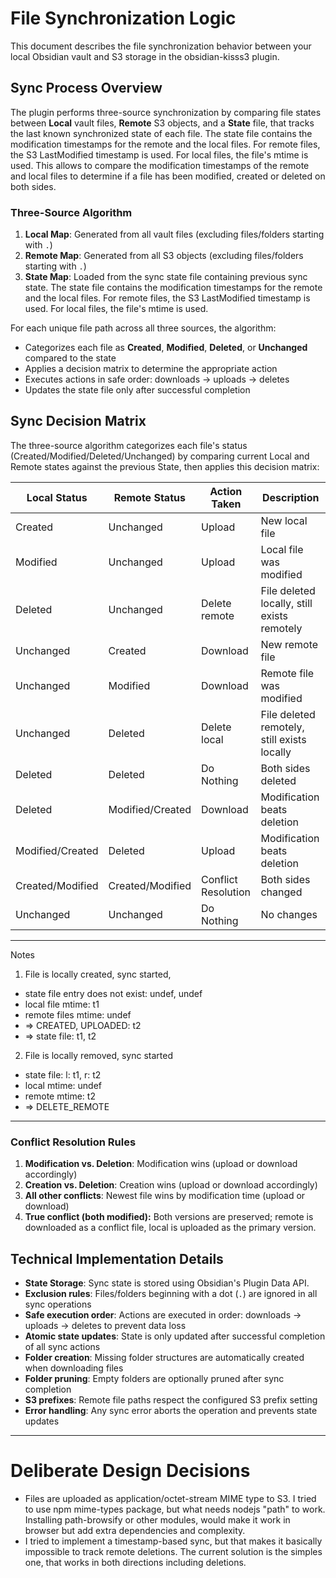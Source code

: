 # File Synchronization Logic

This document describes the file synchronization behavior between your local Obsidian vault and S3 storage in the obsidian-kisss3 plugin.

## Sync Process Overview

The plugin performs three-source synchronization by comparing file states between **Local** vault files, **Remote** S3 objects, and a **State** file, that tracks the last known synchronized state of each file. The state file contains the modification timestamps for the remote and the local files. For remote files, the S3 LastModified timestamp is used. For local files, the file's mtime is used. This allows to compare the modification timestamps of the remote and local files to determine if a file has been modified, created or deleted on both sides.

### Three-Source Algorithm

1. **Local Map**: Generated from all vault files (excluding files/folders starting with `.`)
2. **Remote Map**: Generated from all S3 objects (excluding files/folders starting with `.`)
3. **State Map**: Loaded from the sync state file containing previous sync state. The state file contains the modification timestamps for the remote and the local files. For remote files, the S3 LastModified timestamp is used. For local files, the file's mtime is used.

For each unique file path across all three sources, the algorithm:
- Categorizes each file as **Created**, **Modified**, **Deleted**, or **Unchanged** compared to the state
- Applies a decision matrix to determine the appropriate action
- Executes actions in safe order: downloads → uploads → deletes
- Updates the state file only after successful completion

## Sync Decision Matrix

The three-source algorithm categorizes each file's status (Created/Modified/Deleted/Unchanged) by comparing current Local and Remote states against the previous State, then applies this decision matrix:

| Local Status      | Remote Status      | Action Taken         | Description                                      |
|-------------------|-------------------|----------------------|--------------------------------------------------|
| Created           | Unchanged         | Upload               | New local file                                   |
| Modified          | Unchanged         | Upload               | Local file was modified                          |
| Deleted           | Unchanged         | Delete remote        | File deleted locally, still exists remotely      |
| Unchanged         | Created           | Download             | New remote file                                  |
| Unchanged         | Modified          | Download             | Remote file was modified                         |
| Unchanged         | Deleted           | Delete local         | File deleted remotely, still exists locally      |
| Deleted           | Deleted           | Do Nothing           | Both sides deleted                               |
| Deleted           | Modified/Created  | Download             | Modification beats deletion                      |
| Modified/Created  | Deleted           | Upload               | Modification beats deletion                      |
| Created/Modified  | Created/Modified  | Conflict Resolution  | Both sides changed                               |
| Unchanged         | Unchanged         | Do Nothing           | No changes                                       |


-----

Notes

1. File is locally created, sync started, 
- state file entry does not exist: undef, undef
- local file mtime: t1
- remote files mtime: undef
- => CREATED, UPLOADED: t2
- => state file: t1, t2

2. File is locally removed, sync started 
- state file: l: t1, r: t2 
- local mtime: undef
- remote mtime: t2
- => DELETE_REMOTE

------



### Conflict Resolution Rules

1. **Modification vs. Deletion**: Modification wins (upload or download accordingly)
2. **Creation vs. Deletion**: Creation wins (upload or download accordingly)
3. **All other conflicts**: Newest file wins by modification time (upload or download)
4. **True conflict (both modified):** Both versions are preserved; remote is downloaded as a conflict file, local is uploaded as the primary version.


## Technical Implementation Details

- **State Storage**: Sync state is stored using Obsidian's Plugin Data API.
- **Exclusion rules**: Files/folders beginning with a dot (`.`) are ignored in all sync operations
- **Safe execution order**: Actions are executed in order: downloads → uploads → deletes to prevent data loss
- **Atomic state updates**: State is only updated after successful completion of all sync actions
- **Folder creation**: Missing folder structures are automatically created when downloading files
- **Folder pruning**: Empty folders are optionally pruned after sync completion
- **S3 prefixes**: Remote file paths respect the configured S3 prefix setting
- **Error handling**: Any sync error aborts the operation and prevents state updates


-----

# Deliberate Design Decisions

* Files are uploaded as application/octet-stream MIME type to S3. I tried to use npm mime-types package, but what needs nodejs "path" to work.
Installing path-browsify or other modules, would make it work in browser but add extra dependencies and complexity.
* I tried to implement a timestamp-based sync, but that makes it basically impossible to track remote deletions. The current solution is the
simples one, that works in both directions including deletions.
